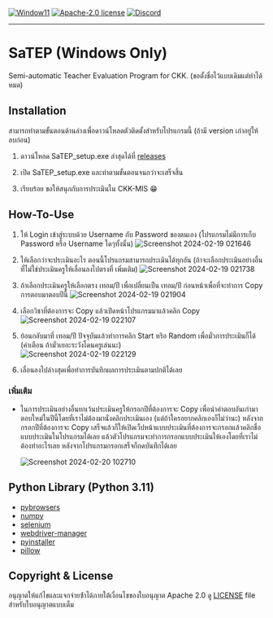 [![Window11](https://img.shields.io/badge/Windows-blue?style=flat&logo=windows11)]()
[![Apache-2.0 license](https://img.shields.io/badge/license-Apache%202.0-%23D22128?style=flat&logo=apache
)](https://github.com/Logical05/SaTEP/blob/master/LICENSE)
[![Discord](https://img.shields.io/badge/Discord-Join-blue?logo=discord&logoColor=white)](https://discord.gg/Gtn9DN5UF5)

----
# SaTEP (Windows Only)

Semi-automatic Teacher Evaluation Program for CKK. (ขอตั้งชื่อไว้แบบเดิมแต่ทำได้หมด)

## Installation

สามารถทําตามขั้นตอนด้านล่างเพื่อดาวน์โหลดตัวติดตั้งสําหรับโปรแกรมนี้ (ถ้ามี version เก่าอยู่ให้ลบก่อน)

1. ดาวน์โหลด SaTEP_setup.exe ล่าสุดได้ที่ [releases](https://github.com/Logical05/SaTEP/releases)

2. เปิด SaTEP_setup.exe และทําตามขั้นตอนจนกว่าจะเสร็จสิ้น

3. เรียบร้อย ขอให้สนุกกับการประเมินใน CKK-MIS 😁️

## How-To-Use

1. ให้ Login เข้าสู่ระบบด้วย Username กับ Password ของตนเอง (โปรแกรมไม่มีการเก็บ Password หรือ Username ใดๆทั้งนั้น)
![Screenshot 2024-02-19 021646](https://github.com/Logical05/SaTEP/assets/85784528/fef79720-8694-44e6-996e-a166faf5942d)

2. ให้เลือกว่าจะประเมินอะไร ตอนนี้โปรแกรมสามารถประเมินได้ทุกอัน (ถ้าจะเลือกประเมินอย่างอื่นที่ไม่ใช่ประเมินครูให้เลื่อนลงไปตรงที่ เพิ่มเติม)
![Screenshot 2024-02-19 021738](https://github.com/Logical05/SaTEP/assets/85784528/791cc196-0b09-46d5-8fe9-ea4a6e9dfe82)

3. ถ้าเลือกประเมินครูให้เลือกตรง เทอม/ปี เพื่อเปลี่ยนเป็น เทอม/ปี ก่อนหน้าเพื่อที่จะทำการ Copy การตอบมาตอบปีนี้
![Screenshot 2024-02-19 021904](https://github.com/Logical05/SaTEP/assets/85784528/840ec861-49a7-4f5d-88b0-5214fe34b44e)


5. เลือกวิชาที่ต้องการจะ Copy แล้วเปิดหน้าโปรแกรมมาแล้วคลิก Copy
![Screenshot 2024-02-19 022107](https://github.com/Logical05/SaTEP/assets/85784528/e4e0db1b-2040-40a5-a377-dd4751c8fe3b)

6. ย้อนกลับมาที่ เทอม/ปี ปัจจุบันแล้วทำการคลิก Start หริอ Random เพื่อมั่วการประเมินก็ได้ (คำเตือน ถ้ามั่วเยอะระวังโดนครูเล่นนะ)  
![Screenshot 2024-02-19 022129](https://github.com/Logical05/SaTEP/assets/85784528/319e39e3-2adf-4477-a1c5-4b5403769e51)

7. เลื่อนลงไปล่างสุดเพื่อทำการบันทึกผลการประเมินตามปกติได้เลย

### เพิ่มเติม

- ในการประเมินอย่างอื่นยกเว้นประเมินครูให้กรอกปีที่ต้องการจะ Copy เพื่อนำคำตอบอันเก่ามาตอบใหม่ในปีนี้โดยที่เราไม่ต้องมานั่งคลิกประเมินเอง (แต่ถ้าใครอยากคลิกเองก็ไม่ว่านะ) หลังจากกรอกปีที่ต้องการจะ Copy เสร็จแล้วก็ให้เปิดเว็ปหน้าแบบประเมินที่ต้องการจะกรอกแล้วคลิกชื่อแบบประเมินในโปรแกรมได้เลย แล้วตัวโปรแกรมจะทำการกรอกแบบประเมินให้เองโดยที่เราไม่ต้องทำอะไรเลย หลังจากโปรแกรมกรอกเสร็จก็กดบันทึกได้เลย

  ![Screenshot 2024-02-20 102710](https://github.com/Logical05/SaTEP/assets/85784528/3999d3cb-bc1e-4f1e-bacb-34827e18e310)

## Python Library (Python 3.11)

- [pybrowsers](https://pypi.org/project/pybrowsers/)
- [numpy](https://pypi.org/project/numpy/)
- [selenium](https://pypi.org/project/selenium/)
- [webdriver-manager](https://pypi.org/project/webdriver-manager/)
- [pyinstaller](https://pypi.org/project/pyinstaller/)
- [pillow](https://pypi.org/project/pillow/)

## Copyright & License

อนุญาตให้แก้ไขและแจกจ่ายซ้ําได้ภายใต้เงื่อนไขของใบอนุญาต Apache 2.0
ดู [LICENSE](https://github.com/Logical05/SaTEP/blob/master/LICENSE) file สําหรับใบอนุญาตแบบเต็ม
